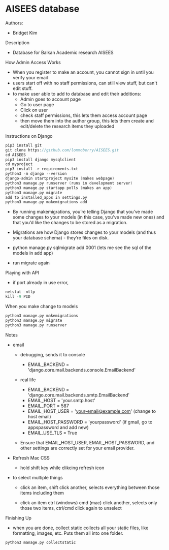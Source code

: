 # AISEES database

Authors:
* Bridget Kim

Description
* Database for Balkan Academic research AISEES

How Admin Access Works
* When you register to make an account, you cannot sign in until you verify your email
* users start off with no staff permissions, can still view stuff, but can't edit stuff.
* to make user able to add to database and edit their additions:
	* Admin goes to account page
	* Go to user page
	* Click on user
	* check staff permissions, this lets them access account page
	* then move them into the author group, this lets them create and edit/delete the research items they uploaded

Instructions on Django
```c
pip3 install git
git clone https://github.com/lommoberry/AISEES.git
cd AISEES
pip3 install django mysqlclient
cd myproject
pip3 install -r requirements.txt
python3 -m django --version
django-admin startproject mysite (makes webpage)
python3 manage.py runserver (runs in development server)
python3 manage.py startapp polls (makes an app)
python3 manage.py migrate
add to installed_apps in settings.py
python3 manage.py makemigrations add
```

* By running makemigrations, you’re telling Django that you’ve made some changes to your models (in this case, you’ve made new ones) and that you’d like the changes to be stored as a migration.

* Migrations are how Django stores changes to your models (and thus your database schema) - they’re files on disk. 
* python manage.py sqlmigrate add 0001 (lets me see the sql of the models in add app)
* run migrate again


Playing with API
* if port already in use error, 
```c
netstat -ntlp
kill -9 PID
```

When you make change to models
```c
python3 manage.py makemigrations
python3 manage.py migrate
python3 manage.py runserver
```

Notes
* email
	* debugging, sends it to console
		* EMAIL_BACKEND = 'django.core.mail.backends.console.EmailBackend'


	* real life
		* EMAIL_BACKEND = 'django.core.mail.backends.smtp.EmailBackend'
		* EMAIL_HOST = 'your.smtp.host'
		* EMAIL_PORT = 587
		* EMAIL_HOST_USER = 'your-email@example.com' (change to host email)
		* EMAIL_HOST_PASSWORD = 'yourpassword' (if gmail, go to appspassword and add new)
		* EMAIL_USE_TLS = True

	* Ensure that EMAIL_HOST_USER, EMAIL_HOST_PASSWORD, and other settings are correctly set for your email provider.


* Refresh Mac CSS
	* hold shift key while clikcing refresh icon

* to select multiple things
	* click an item, shift click another, selects everything between those items including them

	* click an item ctrl (windows) cmd (mac) click another, selects only those two items, ctrl/cmd click again to unselect

Finishing Up
* when you are done, collect static collects all your static files, like formatting, images, etc. Puts them all into one folder.

```c
python3 manage.py collectstatic 
```
